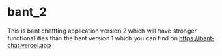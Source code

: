 # bant_2
This is bant chattting application version 2 which will have stronger functionaliities than the bant version 1 which you can find on https://bant-chat.vercel.app
